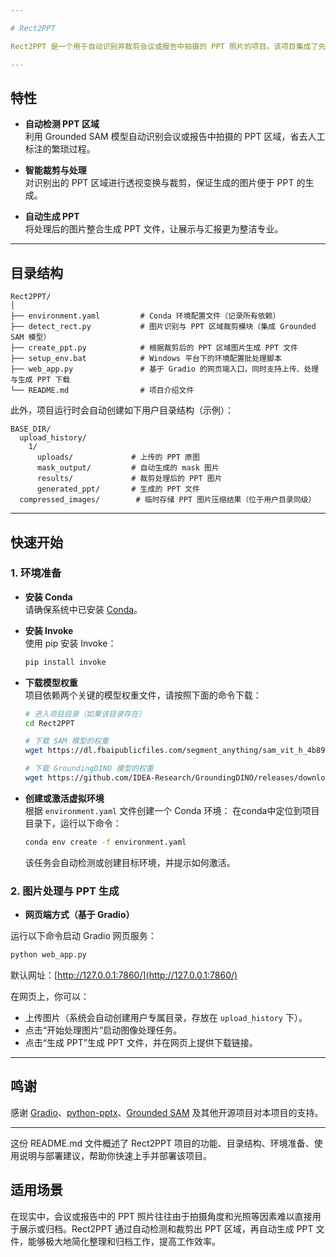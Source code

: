 ```yaml
---

# Rect2PPT

Rect2PPT 是一个用于自动识别并裁剪会议或报告中拍摄的 PPT 照片的项目。该项目集成了先进的 [Grounded SAM](https://github.com/IDEA-Research/Grounded-Segment-Anything) 模型，实现了从 PPT 照片中自动定位并提取 PPT 区域，并利用裁剪后的图片生成全新的 PPT 文件，从而大大简化了后期整理工作。

---
```


## 特性

- **自动检测 PPT 区域**  
  利用 Grounded SAM 模型自动识别会议或报告中拍摄的 PPT 区域，省去人工标注的繁琐过程。

- **智能裁剪与处理**  
  对识别出的 PPT 区域进行透视变换与裁剪，保证生成的图片便于 PPT 的生成。

- **自动生成 PPT**  
  将处理后的图片整合生成 PPT 文件，让展示与汇报更为整洁专业。


---

## 目录结构

```
Rect2PPT/
│
├── environment.yaml         # Conda 环境配置文件（记录所有依赖）
├── detect_rect.py           # 图片识别与 PPT 区域裁剪模块（集成 Grounded SAM 模型）
├── create_ppt.py            # 根据裁剪后的 PPT 区域图片生成 PPT 文件
├── setup_env.bat            # Windows 平台下的环境配置批处理脚本
├── web_app.py               # 基于 Gradio 的网页端入口，同时支持上传、处理与生成 PPT 下载
└── README.md                # 项目介绍文件
```

此外，项目运行时会自动创建如下用户目录结构（示例）：

```
BASE_DIR/
  upload_history/
    1/
      uploads/             # 上传的 PPT 原图
      mask_output/         # 自动生成的 mask 图片
      results/             # 裁剪处理后的 PPT 图片
      generated_ppt/       # 生成的 PPT 文件
  compressed_images/        # 临时存储 PPT 图片压缩结果（位于用户目录同级）
```

---

## 快速开始

### 1. 环境准备

- **安装 Conda**  
  请确保系统中已安装 [Conda](https://docs.conda.io)。

- **安装 Invoke**  
  使用 pip 安装 Invoke：
  ```bash
  pip install invoke
  ```
  
- **下载模型权重**  
  项目依赖两个关键的模型权重文件，请按照下面的命令下载：
  ```bash
  # 进入项目目录（如果该目录存在）
  cd Rect2PPT

  # 下载 SAM 模型的权重
  wget https://dl.fbaipublicfiles.com/segment_anything/sam_vit_h_4b8939.pth

  # 下载 GroundingDINO 模型的权重
  wget https://github.com/IDEA-Research/GroundingDINO/releases/download/v0.1.0-alpha/groundingdino_swint_ogc.pth
  ```
  
- **创建或激活虚拟环境**  
  根据 `environment.yaml` 文件创建一个 Conda 环境：
  在conda中定位到项目目录下，运行以下命令：
  ```bash
  conda env create -f environment.yaml
  ```
  该任务会自动检测或创建目标环境，并提示如何激活。

### 2. 图片处理与 PPT 生成

- **网页端方式（基于 Gradio）**

运行以下命令启动 Gradio 网页服务：
```bash
python web_app.py
```
默认网址：[http://127.0.0.1:7860/](http://127.0.0.1:7860/)

在网页上，你可以：
- 上传图片（系统会自动创建用户专属目录，存放在 `upload_history` 下）。
- 点击“开始处理图片”启动图像处理任务。
- 点击“生成 PPT”生成 PPT 文件，并在网页上提供下载链接。

---

## 鸣谢

感谢 [Gradio](https://gradio.app/)、[python-pptx](https://python-pptx.readthedocs.io/)、[Grounded SAM](https://github.com/IDEA-Research/Grounded-Segment-Anything) 及其他开源项目对本项目的支持。

---

这份 README.md 文件概述了 Rect2PPT 项目的功能、目录结构、环境准备、使用说明与部署建议，帮助你快速上手并部署该项目。
## 适用场景

在现实中，会议或报告中的 PPT 照片往往由于拍摄角度和光照等因素难以直接用于展示或归档。Rect2PPT 通过自动检测和裁剪出 PPT 区域，再自动生成 PPT 文件，能够极大地简化整理和归档工作，提高工作效率。

